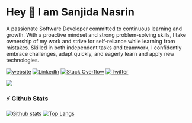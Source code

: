 # Hey 👋 I am Sanjida Nasrin

A passionate Software Developer committed to continuous learning and growth. With a proactive mindset and strong problem-solving skills, I take ownership of my work and strive for self-reliance while learning from mistakes. Skilled in both independent tasks and teamwork, I confidently embrace challenges, adapt quickly, and eagerly learn and apply new technologies.

[![website](https://img.shields.io/badge/Portfolio-sanjidanasrin.vercel.app-2648ff?style=flat&logo=google-chrome)](https://sanjidanasrin.vercel.app/) [![LinkedIn](https://img.shields.io/badge/LinkedIn-%230077B5.svg?logo=linkedin&logoColor=white)](https://linkedin.com/in/sntanju07) [![Stack Overflow](https://img.shields.io/badge/-Stackoverflow-FE7A16?logo=stack-overflow&logoColor=white)](https://stackoverflow.com/users/29166542/sanjida-nasrin) [![Twitter](https://img.shields.io/badge/Twitter-%231DA1F2.svg?logo=Twitter&logoColor=white)](https://twitter.com/sntanju07)

<img src="https://skillicons.dev/icons?i=js,ts,php,react,laravel,next,redux,cpp,mysql&theme=dark" /> 

###  ⚡ Github Stats
<a href="#">![Github stats](https://github-readme-stats.vercel.app/api?username=sntanju&theme=blueberry&count_private=true&hide_border=true&line_height=20)</a>
<a href="#">![Top Langs](https://github-readme-stats.vercel.app/api/top-langs/?username=sntanju&layout=compact&theme=blueberry&count_private=true&hide_border=true)</a> 
